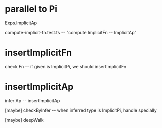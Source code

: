 # parallel to Pi

Exps.ImplicitAp

compute-implicit-fn.test.ts -- "compute ImplicitFn -- ImplicitAp"

# insertImplicitFn

check Fn -- if given is ImplicitPi, we should insertImplicitFn

# insertImplicitAp

infer Ap -- insertImplicitAp

[maybe] checkByInfer -- when inferred type is ImplicitPi, handle specially

[maybe] deepWalk
